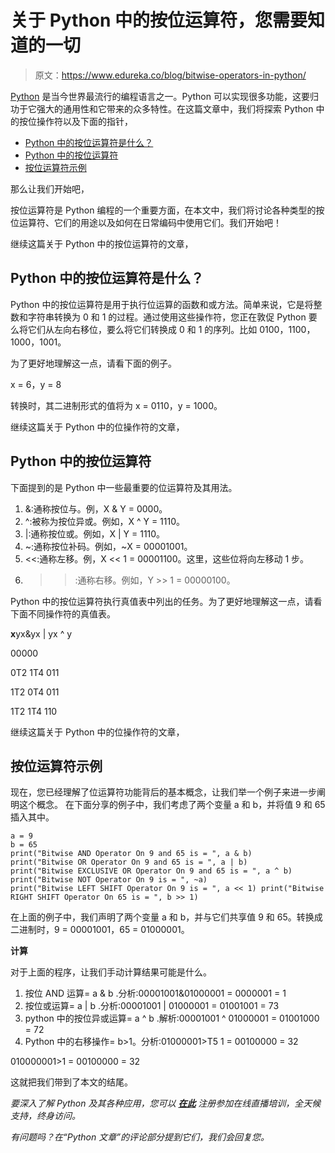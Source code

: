 # 关于 Python 中的按位运算符，您需要知道的一切

> 原文：<https://www.edureka.co/blog/bitwise-operators-in-python/>

[Python](https://www.edureka.co/blog/python-tutorial/) 是当今世界最流行的编程语言之一。Python 可以实现很多功能，这要归功于它强大的通用性和它带来的众多特性。在这篇文章中，我们将探索 Python 中的按位操作符以及下面的指针，

*   [Python 中的按位运算符是什么？](#WhatareBitwiseOperatorsinPython?)
*   [Python 中的按位运算符](#BitwiseOperatorsinPython)
*   [按位运算符示例](#ExampleofBitwiseOperators)

那么让我们开始吧，

按位运算符是 Python 编程的一个重要方面，在本文中，我们将讨论各种类型的按位运算符、它们的用途以及如何在日常编码中使用它们。我们开始吧！

继续这篇关于 Python 中的按位运算符的文章，

## **Python 中的按位运算符是什么？**

Python 中的按位运算符是用于执行位运算的函数和或方法。简单来说，它是将整数和字符串转换为 0 和 1 的过程。通过使用这些操作符，您正在敦促 Python 要么将它们从左向右移位，要么将它们转换成 0 和 1 的序列。比如 0100，1100，1000，1001。

为了更好地理解这一点，请看下面的例子。

x = 6，y = 8

转换时，其二进制形式的值将为 x = 0110，y = 1000。

继续这篇关于 Python 中的位操作符的文章，

## **Python 中的按位运算符**

下面提到的是 Python 中一些最重要的位运算符及其用法。

1.  &:通称按位与。例，X & Y = 0000。
2.  ^:被称为按位异或。例如，X ^ Y = 1110。
3.  |:通称按位或。例如，X | Y = 1110。
4.  ~:通称按位补码。例如，~X = 00001001。
5.  <<:通称左移。例，X << 1 = 00001100。这里，这些位将向左移动 1 步。
6.  >> :通称右移。例如，Y >> 1 = 00000100。

Python 中的按位运算符执行真值表中列出的任务。为了更好地理解这一点，请看下面不同操作符的真值表。

**x**yx&yx | yx ^ y

00000

0T2 1T4 011

1T2 0T4 011

1T2 1T4 110

继续这篇关于 Python 中的位操作符的文章，

## **按位运算符示例**

现在，您已经理解了位运算符功能背后的基本概念，让我们举一个例子来进一步阐明这个概念。 在下面分享的例子中，我们考虑了两个变量 a 和 b，并将值 9 和 65 插入其中。

```
a = 9
b = 65
print("Bitwise AND Operator On 9 and 65 is = ", a & b)
print("Bitwise OR Operator On 9 and 65 is = ", a | b)
print("Bitwise EXCLUSIVE OR Operator On 9 and 65 is = ", a ^ b)
print("Bitwise NOT Operator On 9 is = ", ~a)
print("Bitwise LEFT SHIFT Operator On 9 is = ", a << 1) print("Bitwise RIGHT SHIFT Operator On 65 is = ", b >> 1)
```

在上面的例子中，我们声明了两个变量 a 和 b，并与它们共享值 9 和 65。转换成二进制时，9 = 00001001，65 = 01000001。

**计算**

对于上面的程序，让我们手动计算结果可能是什么。

1.  按位 AND 运算= a & b .分析:00001001&01000001 = 0000001 = 1
2.  按位或运算= a | b .分析:00001001 | 01000001 = 01001001 = 73
3.  python 中的按位异或运算= a ^ b .解析:00001001 ^ 01000001 = 01001000 = 72
4.  Python 中的右移操作= b>1。分析:01000001>T5 1 = 00100000 = 32

010000001>1 = 00100000 = 32

这就把我们带到了本文的结尾。

*要深入了解 Python 及其各种应用，您可以 [**在此**](https://www.edureka.co/python/) 注册参加在线直播培训，全天候支持，终身访问。*

*有问题吗？在“Python 文章”的评论部分提到它们，我们会回复您。*